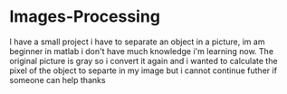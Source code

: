 # Images-Processing
I have a small project i have to separate an object in a picture, im am beginner in matlab  i don't have much knowledge i'm learning now. The original picture is gray so i convert it again and i wanted to calculate the pixel of the object to separte in my image but i cannot continue futher if someone can help thanks 
